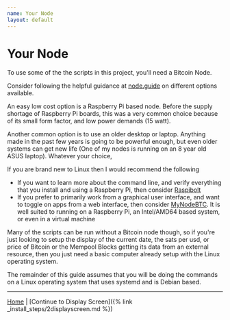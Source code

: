 ```yaml
---
name: Your Node
layout: default
---
```


# Your Node

To use some of the the scripts in this project, you'll need a Bitcoin Node.

Consider following the helpful guidance at [node.guide](https://node.guide) 
on different options available.  

An easy low cost option is a Raspberry Pi based node. Before the supply shortage
of Raspberry Pi boards, this was a very common choice because of its small form
factor, and low power demands (15 watt).  

Another common option is to use an older desktop or laptop.  Anything made in
the past few years is going to be powerful enough, but even older systems can
get new life (One of my nodes is running on an 8 year old ASUS laptop). Whatever
your choice, 

If you are brand new to Linux then I would recommend the following

- If you want to learn more about the command line, and verify everything
  that you install and using a Raspberry Pi, then consider [Raspibolt](https://raspibolt.org)
- If you prefer to primarily work from a graphical user interface, and want
  to toggle on apps from a web interface, then consider [MyNodeBTC](https://mynodebtc.org).
  It is well suited to running on a Raspberry Pi, an Intel/AMD64 based system,
  or even in a virtual machine

Many of the scripts can be run without a Bitcoin node though, so if you're just
looking to setup the display of the current date, the sats per usd, or price
of Bitcoin or the Mempool Blocks getting its data from an external resource,
then you just need a basic computer already setup with the Linux operating
system.

The remainder of this guide assumes that you will be doing the commands on
a Linux operating system that uses systemd and is Debian based. 

---

[Home](../) | [Continue to Display Screen]({% link _install_steps/2displayscreen.md %})

